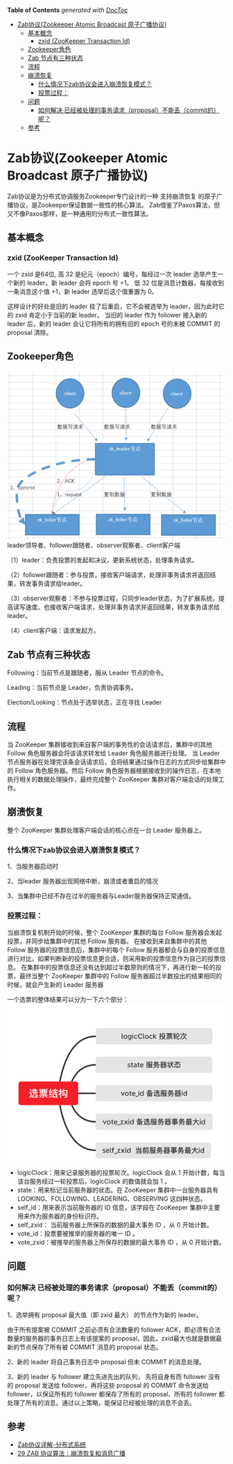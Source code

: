 <!-- START doctoc generated TOC please keep comment here to allow auto update -->
<!-- DON'T EDIT THIS SECTION, INSTEAD RE-RUN doctoc TO UPDATE -->
**Table of Contents**  *generated with [DocToc](https://github.com/thlorenz/doctoc)*

- [Zab协议(Zookeeper Atomic Broadcast 原子广播协议)](#zab%E5%8D%8F%E8%AE%AEzookeeper-atomic-broadcast-%E5%8E%9F%E5%AD%90%E5%B9%BF%E6%92%AD%E5%8D%8F%E8%AE%AE)
  - [基本概念](#%E5%9F%BA%E6%9C%AC%E6%A6%82%E5%BF%B5)
    - [zxid (ZooKeeper Transaction Id)](#zxid-zookeeper-transaction-id)
  - [Zookeeper角色](#zookeeper%E8%A7%92%E8%89%B2)
  - [Zab 节点有三种状态](#zab-%E8%8A%82%E7%82%B9%E6%9C%89%E4%B8%89%E7%A7%8D%E7%8A%B6%E6%80%81)
  - [流程](#%E6%B5%81%E7%A8%8B)
  - [崩溃恢复](#%E5%B4%A9%E6%BA%83%E6%81%A2%E5%A4%8D)
    - [什么情况下zab协议会进入崩溃恢复模式？](#%E4%BB%80%E4%B9%88%E6%83%85%E5%86%B5%E4%B8%8Bzab%E5%8D%8F%E8%AE%AE%E4%BC%9A%E8%BF%9B%E5%85%A5%E5%B4%A9%E6%BA%83%E6%81%A2%E5%A4%8D%E6%A8%A1%E5%BC%8F)
    - [投票过程：](#%E6%8A%95%E7%A5%A8%E8%BF%87%E7%A8%8B)
  - [问题](#%E9%97%AE%E9%A2%98)
    - [如何解决 已经被处理的事务请求（proposal）不能丢（commit的） 呢？](#%E5%A6%82%E4%BD%95%E8%A7%A3%E5%86%B3-%E5%B7%B2%E7%BB%8F%E8%A2%AB%E5%A4%84%E7%90%86%E7%9A%84%E4%BA%8B%E5%8A%A1%E8%AF%B7%E6%B1%82proposal%E4%B8%8D%E8%83%BD%E4%B8%A2commit%E7%9A%84-%E5%91%A2)
  - [参考](#%E5%8F%82%E8%80%83)

<!-- END doctoc generated TOC please keep comment here to allow auto update -->

# Zab协议(Zookeeper Atomic Broadcast 原子广播协议)

Zab协议是为分布式协调服务Zookeeper专门设计的一种 支持崩溃恢复 的原子广播协议，是Zookeeper保证数据一致性的核心算法。
Zab借鉴了Paxos算法，但又不像Paxos那样，是一种通用的分布式一致性算法。



## 基本概念

### zxid (ZooKeeper Transaction Id)
一个 zxid 是64位,
高 32 是纪元（epoch）编号，每经过一次 leader 选举产生一个新的 leader，新 leader 会将 epoch 号 +1。
低 32 位是消息计数器，每接收到一条消息这个值 +1，新 leader 选举后这个值重置为 0。

这样设计的好处是旧的 leader 挂了后重启，它不会被选举为 leader，因为此时它的 zxid 肯定小于当前的新 leader。
当旧的 leader 作为 follower 接入新的 leader 后，新的 leader 会让它将所有的拥有旧的 epoch 号的未被 COMMIT 的 proposal 清除。


## Zookeeper角色
![zookeeper_role.png](.zookeeper_images/zookeeper_role.png)
leader领导者、follower跟随者、observer观察者、client客户端

（1）leader：负责投票的发起和决议，更新系统状态，处理事务请求。

（2）follower跟随者：参与投票，接收客户端请求，处理非事务请求并返回结果，转发事务请求给leader。

（3）observer观察者：不参与投票过程，只同步leader状态，为了扩展系统，提高读写速度。也接收客户端请求，处理非事务请求并返回结果，转发事务请求给leader。

（4）client客户端：请求发起方。




## Zab 节点有三种状态


Following：当前节点是跟随者，服从 Leader 节点的命令。 

Leading：当前节点是 Leader，负责协调事务。 

Election/Looking：节点处于选举状态，正在寻找 Leader


## 流程

当 ZooKeeper 集群接收到来自客户端的事务性的会话请求后，集群中的其他 Follow 角色服务器会将该请求转发给 Leader 角色服务器进行处理。
当 Leader 节点服务器在处理完该条会话请求后，会将结果通过操作日志的方式同步给集群中的 Follow 角色服务器。然后 Follow 角色服务器根据接收到的操作日志，在本地执行相关的数据处理操作，最终完成整个 ZooKeeper 集群对客户端会话的处理工作。


## 崩溃恢复

整个 ZooKeeper 集群处理客户端会话的核心点在一台 Leader 服务器上。

### 什么情况下zab协议会进入崩溃恢复模式？
1、当服务器启动时

2、当leader 服务器出现网络中断，崩溃或者重启的情况

3、当集群中已经不存在过半的服务器与Leader服务器保持正常通信。


### 投票过程：
当崩溃恢复机制开始的时候，整个 ZooKeeper 集群的每台 Follow 服务器会发起投票，并同步给集群中的其他 Follow 服务器。
在接收到来自集群中的其他 Follow 服务器的投票信息后，集群中的每个 Follow 服务器都会与自身的投票信息进行对比，如果判断新的投票信息更合适，则采用新的投票信息作为自己的投票信息。
在集群中的投票信息还没有达到超过半数原则的情况下，再进行新一轮的投票，最终当整个 ZooKeeper 集群中的 Follow 服务器超过半数投出的结果相同的时候，就会产生新的 Leader 服务器

一个选票的整体结果可以分为一下六个部分：
![vote_structure.png](.zookeeper_images/vote_structure.png)

- logicClock：用来记录服务器的投票轮次。logicClock 会从 1 开始计数，每当该台服务经过一轮投票后，logicClock 的数值就会加 1 。
- state：用来标记当前服务器的状态。在 ZooKeeper 集群中一台服务器具有 LOOKING、FOLLOWING、LEADERING、OBSERVING 这四种状态。
- self_id：用来表示当前服务器的 ID 信息，该字段在 ZooKeeper 集群中主要用来作为服务器的身份标识符。
- self_zxid： 当前服务器上所保存的数据的最大事务 ID ，从 0 开始计数。
- vote_id：投票要被推举的服务器的唯一 ID 。
- vote_zxid：被推举的服务器上所保存的数据的最大事务 ID ，从 0 开始计数。



## 问题

### 如何解决 已经被处理的事务请求（proposal）不能丢（commit的） 呢？
1、选举拥有 proposal 最大值（即 zxid 最大） 的节点作为新的 leader。

由于所有提案被 COMMIT 之前必须有合法数量的 follower ACK，即必须有合法数量的服务器的事务日志上有该提案的 proposal，因此，zxid最大也就是数据最新的节点保存了所有被 COMMIT 消息的 proposal 状态。

2、新的 leader 将自己事务日志中 proposal 但未 COMMIT 的消息处理。

3、新的 leader 与 follower 建立先进先出的队列， 先将自身有而 follower 没有的 proposal 发送给 follower，再将这些 proposal 的 COMMIT 命令发送给 follower，以保证所有的 follower 都保存了所有的 proposal、所有的 follower 都处理了所有的消息。通过以上策略，能保证已经被处理的消息不会丢。


## 参考


- [Zab协议详解-分布式系统](https://cloud.tencent.com/developer/article/1927599)
- [29 ZAB 协议算法：崩溃恢复和消息广播](https://learn.lianglianglee.com/%e4%b8%93%e6%a0%8f/ZooKeeper%e6%ba%90%e7%a0%81%e5%88%86%e6%9e%90%e4%b8%8e%e5%ae%9e%e6%88%98-%e5%ae%8c/29%20ZAB%20%e5%8d%8f%e8%ae%ae%e7%ae%97%e6%b3%95%ef%bc%9a%e5%b4%a9%e6%ba%83%e6%81%a2%e5%a4%8d%e5%92%8c%e6%b6%88%e6%81%af%e5%b9%bf%e6%92%ad.md)